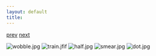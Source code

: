 ```yaml
---
layout: default
title: 
---
```


[prev](./1) [next](./3)

<img src="./wobble.jpg" alt="wobble.jpg" />

<img src="./train.jfif" alt="train.jfif" />

<img src="./half.jpg" alt="half.jpg" />

<img src="./smear.jpg" alt="smear.jpg" />

<img src="./dot.jpg" alt="dot.jpg" />
